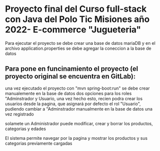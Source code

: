 # Proyecto final del Curso full-stack con Java del Polo Tic Misiones año 2022- E-commerce "Jugueteria"
<p> Para ejecutar el proyecto se debe crear una base de datos mariaDB y en el archivo application.properties se debe agregar 
la coneccion a la base de datos </p>

## Para pone en funcinamiento el proyecto (el proyecto original se encuentra en GitLab):
<p> una vez ejecutado el proyecto con "mvn spring-boot:run" se debe crear manualemente en la base de datos dos opciones para los roles 
"Adminstrador y Usuario, una vez hecho esto, recien podra crear los usuarios desde la pagina, que asignará por defecto el rol "Usuario", pudiendo cambiar a "Adminstrador manualmente en la base de datos
  una vez registrado </p>
<p>solamete un Administrador puede modificar, crear y borrar los productos, categorias y edades</p>
<p>El sistema permite navegar por la pagina y mostrar los productos y sus categorias previamente cargadas</p>
